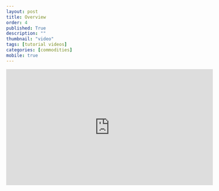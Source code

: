```yaml
---
layout: post
title: Overview
order: 4
published: True
description: ""
thumbnail: "video"
tags: [tutorial videos]
categories: [commodities]
mobile: true
---
```


<div id="desktopContent" class="content">
  <div class="video">
    <iframe width="560" height="315" src="https://www.youtube.com/embed/CFOP1k6v0Cc" frameborder="0" allowfullscreen></iframe>
  </div>
</div>

<div id="mobileContent" class="content">
</div>
